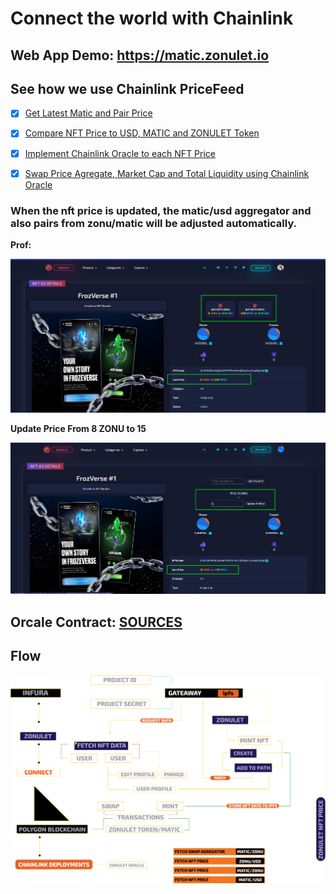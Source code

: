 
# Connect the world with Chainlink
## Web App Demo: https://matic.zonulet.io

## See how we use Chainlink PriceFeed
- [x] [Get Latest Matic and Pair Price](https://github.com/Agin-DropDisco/ETH-DENVER-HACK-2023/tree/main/CHAINLINK/connect-the-world-with-chainlink/client/src/components/nft-detail/nft-detail.js#L300-L304)
- [x] [Compare NFT Price to USD, MATIC and ZONULET Token](https://github.com/Agin-DropDisco/ETH-DENVER-HACK-2023/tree/main//CHAINLINK/connect-the-world-with-chainlink/client/src/components/nft-detail/nft-detail.js#L377-L379)
- [x] [Implement Chainlink Oracle to each NFT Price](https://github.com/Agin-DropDisco/ETH-DENVER-HACK-2023/tree/main/CHAINLINK/connect-the-world-with-chainlink/client/src/components/nft-detail/nft-detail.js#L1034-L1040)
- [x] [Swap Price Agregate, Market Cap and Total Liquidity using Chainlink Oracle](https://github.com/Agin-DropDisco/ETH-DENVER-HACK-2023/tree/main/CHAINLINK/connect-the-world-with-chainlink/client/src/components/landing/landing.js#L571-L585)


### When the nft price is updated, the matic/usd aggregator and also pairs from zonu/matic will be adjusted automatically.
**Prof:**
<p align="center">
  <img src="./price-normal.png" />
</p>

**Update Price From 8 ZONU to 15**

 <p align="center">
  <img src="./price-updated.png" />
</p>


## Orcale Contract: [SOURCES](https://github.com/Agin-DropDisco/ETH-DENVER-HACK-2023/tree/main/CHAINLINK/connect-the-world-with-chainlink/truffle/contracts/ZonuletOracleV2.sol)

## Flow
<p align="center">
  <img src="./CHAINLINK_FLOW.png" />
</p>
